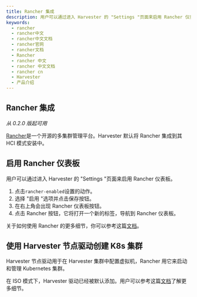 ```yaml
---
title: Rancher 集成
description: 用户可以通过进入 Harvester 的 "Settings "页面来启用 Rancher 仪表板。
keywords:
  - rancher
  - rancher中文
  - rancher中文文档
  - rancher官网
  - rancher文档
  - Rancher
  - rancher 中文
  - rancher 中文文档
  - rancher cn
  - Harvester
  - 产品介绍
---
```


## Rancher 集成

_从 0.2.0 版起可用_

[Rancher](https://github.com/rancher/rancher)是一个开源的多集群管理平台。Harvester 默认将 Rancher 集成到其 HCI 模式安装中。

## 启用 Rancher 仪表板

用户可以通过进入 Harvester 的 "Settings "页面来启用 Rancher 仪表板。

1. 点击`rancher-enabled`设置的动作。
1. 选择 "启用 "选项并点击保存按钮。
1. 在右上角会出现 Rancher 仪表板按钮。
1. 点击 Rancher 按钮，它将打开一个新的标签，导航到 Rancher 仪表板。

关于如何使用 Rancher 的更多细节，你可以参考这篇[文档](/docs/rancher2.5/_index)。

## 使用 Harvester 节点驱动创建 K8s 集群

Harvester 节点驱动用于在 Harvester 集群中配置虚拟机，Rancher 用它来启动和管理 Kubernetes 集群。

在 ISO 模式下，Harvester 驱动已经被默认添加。用户可以参考这篇[文档](/docs/harverster/rancher-integration/node-driver/_index)了解更多细节。
